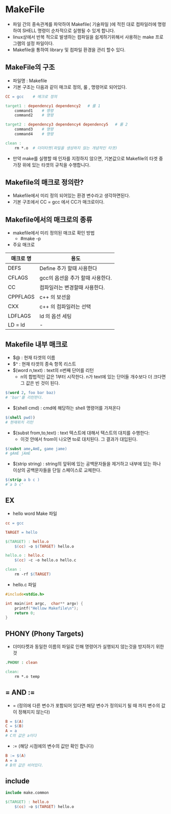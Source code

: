 # MakeFile
- 파일 간의 종속관계를 파악하여 Makefile( 기술파일 )에 적힌 대로 컴파일러에 명령하여 SHELL 명령이 순차적으로 실행될 수 있게 합니다.
- linux상에서 반복 적으로 발생하는 컴파일을 쉽게하기위해서 사용하는 make 프로그램의 설정 파일이다.
- Makefile을 통하여 library 및 컴파일 환경을 관리 할수 있다.

## MakeFile의 구조

- 파일명 : Makefile
- 기본 구조는 다음과 같이 매크로 정의, 룰 , 명령어로 되어있다.
```Makefile
CC = gcc    # 메크로 정의

target1 : dependency1 dependency2   # 룰 1
    command1    # 명령
    command2    # 명령

target2 : dependency3 dependency4 dependency5   # 룰 2
    command3    # 명령
    command4    # 명령

clean :
    rm *.o  # 더미타켓(파일을 생성하지 않는 개념적인 타겟)
```

* 만약 make를 실행할 때 인자를 지정하지 않으면, 기본값으로 Makefile의 타겟 중 가장 위에 있는 타겟의 규칙을 수행합니다.

## Makefile의 매크로 정의란?

- Makefile에서 미리 정의 되어있는 환경 변수라고 생각하면된다.
- 기본 구조에서 CC = gcc 에서 CC가 매크로이다.

## Makefile에서의 매크로의 종류

- makefile에서 미리 정의된 매크로 확인 방법
    - #make -p
- 주요 매크로

| 매크로 명 |용도|
|------|---|
|DEFS |Define 추가 할때 사용한다|
|CFLAGS|gcc의 옵션을 추가 할때 사용한다.|
|CC|컴파일러는 변경할때 사용한다.|
|CPPFLAGS|c++ 의 보션을|
|CXX |c++ 의 컴파일러는 선택|
|LDFLAGS| ld 의 옵션 세팅|
|LD = ld| - |

## Makefile 내부 매크로
- $@ : 현재 타겟의 이름
- $^ : 현재 타겟의 종속 항목 리스트
- $(word n,text) : text의 n번째 단어를 리턴
    - n의 합법적인 값은 1부터 시작한다. n가 text에 있는 단어들 개수보다 더 크다면 그 값은 빈 것이 된다. 
```Makefile
$(word 2, foo bar baz)
# 'bar'를 리턴한다.
```
- $(shell cmd) : cmd에 해당하는 shell 명령어를 가져온다
```Makefile
$(shell pwd))
# 현재위치 리턴
```
- $(subst from,to,text) : text 텍스트에 대해서 텍스트의 대치를 수행한다: 
    - 이것 안에서 from이 나오면 to로 대치된다. 그 결과가 대입된다.
```makefile
$(subst ame,AmE, game jame)
# gAmE jAmE
```
- $(strip string) : string의 앞뒤에 있는 공백문자들을 제거하고 내부에 있는 하나 이상의 공백문자들을 단일 스페이스로 교체한다.
```makefile
$(strip a b c )
#`a b c'
``` 

## EX
- hello word Make 파일
```Makefile
cc = gcc

TARGET = hello

$(TARGET) : hello.o
	$(cc) -o $(TARGET) hello.o

hello.o : hello.c
	$(cc) -c -o hello.o hello.c

clean :
	rm -rf $(TARGET)
```
- hello.c 파일
```c
#include<stdio.h>

int main(int argc,  char** argv) {
	printf("Hellow Makefile\n");
	return 0;
}
```

## PHONY (Phony Targets)
- 더미타켓과 동일한 이름의 파일로 인해 명령어가 실행되지 않는것을 방지하기 위한 것
```Makefile
.PHONY : clean 

clean: 
    rm *.o temp
```

## = AND :=
- = (정의에 다른 변수가 포함되어 있다면 해당 변수가 정의되기 될 때 까지 변수의 값이 정해지지 않는다)
```Makefile
B = $(A)
C = $(B)
A = a
# C의 값은 a이다
```
- := (해당 시점에의 변수의 값만 확인 합니다)
```Makefile
B := $(A)
A = a
# B의 값은 비어있다. 
```

## include
```Makefile
include make.common

$(TARGET) : hello.o
	$(cc) -o $(TARGET) hello.o
```
